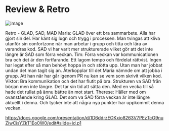 # Review & Retro
![image](https://github.com/Medieinstitutet/fed22d-agila-planning-poker-klippan/assets/113335422/87409525-badd-4827-ac9a-38ad5b24f5c5) 

Retro - GLAD, SAD, MAD
Maria: GLAD över ett bra sammarbete. Alla har gjort sin del. Har känt sig lugn och trygg i processen. Man tvingas att kliva utanför sin confortzone när man arbetar i grupp och titta och lära av varandras kod. SAD vi har varit mer strukturerade vilket gör att det inte längre är SAD som förra veckan. 
Tim: Förra veckan var kommunicationen bra och det är den fortfarande. Ett lagom tempo och fördelat rättvist. Ingen har legat efter så man behövt hoppa in och stötta upp. Utan man har jobbat undan det man tagit sig an. Återkopplar till det Maria nämnde om att jobba i grupp. Att han när har går igenom PR nu kan se vem som skrivit vilken kod. 
Viktor: Bra kommunikation och det har flutit på bra. Strukturen va SAD från början men inte längre. Det tar sin tid att sätta den. Med en vecka till så hade det rullat på ännu bättre än mot start. 
Therese: Håller med om ovanstående kring GLAD. Det som va SAD förra veckan är inte längre aktuellt i denna. Och tycker inte att några nya punkter har uppkommit denna veckan.

https://docs.google.com/presentation/d/1D6ddrzEOKxio8263V7PEzTcO9nuZiwCisYZkT1Eo0W0/edit#slide=id.p1 
